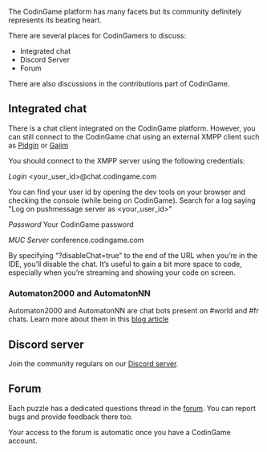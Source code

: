 The CodinGame platform has many facets but its community definitely represents its beating heart. 

There are several places for CodinGamers to discuss:

- Integrated chat
- Discord Server
- Forum

There are also discussions in the contributions part of CodinGame.

## Integrated chat

There is a chat client integrated on the CodinGame platform. However, you can still connect to the CodinGame chat using an external XMPP client such as [Pidgin](https://pidgin.im/) or [Gajim](https://gajim.org/)

You should connect to the XMPP server using the following credentials:

*Login*
<your_user_id>@chat.codingame.com

You can find your user id by opening the dev tools on your browser and checking the console (while being on CodinGame). Search for a log saying "Log on pushmessage server as <your_user_id>"

*Password*
Your CodinGame password

*MUC Server*
conference.codingame.com

By specifying “?disableChat=true” to the end of the URL when you’re in the IDE, you’ll disable the chat. It’s useful to gain a bit more space to code, especially when you’re streaming and showing your code on screen.

### Automaton2000 and AutomatonNN

Automaton2000 and AutomatonNN are chat bots present on #world and #fr chats. Learn more about them in this [blog article](https://www.codingame.com/blog/markov-chain-automaton2000/)

## Discord server

Join the community regulars on our [Discord server](https://discord.gg/qAKXEEv).

## Forum

Each puzzle has a dedicated questions thread in the [forum](https://www.codingame.com/forum). You can report bugs and provide feedback there too.

Your access to the forum is automatic once you have a CodinGame account.